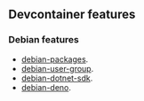 
## Devcontainer features

### Debian features
- [debian-packages](debian-packages).
- [debian-user-group](debian-user-group).
- [debian-dotnet-sdk](debian-dotnet-sdk).
- [debian-deno](debian-deno).
